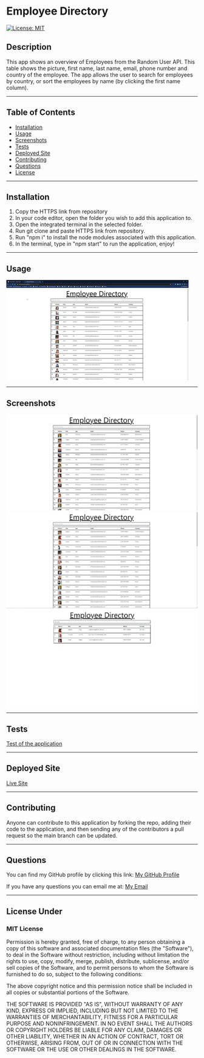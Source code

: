 # Employee Directory
[![License: MIT](https://img.shields.io/badge/License-MIT-yellow.svg)](https://opensource.org/licenses/MIT)

## Description 
This app shows an overview of Employees from the Random User API. This table shows the picture, first name, last name, email, phone number and country of the employee. The app allows the user to search for employees by country, or sort the employees by name (by clicking the first name column).


---

## Table of Contents

* [Installation](#installation)
* [Usage](#usage)
* [Screenshots](#screenshots)
* [Tests](#tests)
* [Deployed Site](#deployed-site)
* [Contributing](#contributing)
* [Questions](#questions)
* [License](#license)


---

## Installation
1) Copy the HTTPS link from repository 
2) In your code editor, open the folder you wish to add this application to. 
3) Open the integrated terminal in the selected folder. 
4) Run git clone and paste HTTPS link from repository. 
5) Run "npm i" to install  the node modules associated with this application.
6) In the terminal, type in "npm start" to run the application, enjoy!

---

## Usage 
![Applicaton in use](public/reference/giphy.gif)

---

## Screenshots
![Workout-Tracker](public/reference/1.png)
![Workout-Tracker](public/reference/2.png)
![Workout-Tracker](public/reference/3.png)


---

## Tests
[Test of the application](https://drive.google.com/file/d/1-bL8aDqFU5EzZK9cnb9tfC6dnDS1h8dL/view?usp=sharing)

---

## Deployed Site
[Live Site](https://mrosavourazeris.github.io/employee-directory/)

---

## Contributing
Anyone can contribute to this application by forking the repo, adding their code to the application, and then sending any of the contributors a pull request so the main branch can be updated.

---

## Questions

You can find my GitHub profile by clicking this link: [My GitHub Profile](https://github.com/mrosavourazeris)

If you have any questions you can email me at: [My Email](test@test.com)

---

## License Under

### MIT License

Permission is hereby granted, free of charge, to any person obtaining a copy
of this software and associated documentation files (the "Software"), to deal
in the Software without restriction, including without limitation the rights
to use, copy, modify, merge, publish, distribute, sublicense, and/or sell
copies of the Software, and to permit persons to whom the Software is
furnished to do so, subject to the following conditions:

The above copyright notice and this permission notice shall be included in all
copies or substantial portions of the Software.

THE SOFTWARE IS PROVIDED "AS IS", WITHOUT WARRANTY OF ANY KIND, EXPRESS OR
IMPLIED, INCLUDING BUT NOT LIMITED TO THE WARRANTIES OF MERCHANTABILITY,
FITNESS FOR A PARTICULAR PURPOSE AND NONINFRINGEMENT. IN NO EVENT SHALL THE
AUTHORS OR COPYRIGHT HOLDERS BE LIABLE FOR ANY CLAIM, DAMAGES OR OTHER
LIABILITY, WHETHER IN AN ACTION OF CONTRACT, TORT OR OTHERWISE, ARISING FROM,
OUT OF OR IN CONNECTION WITH THE SOFTWARE OR THE USE OR OTHER DEALINGS IN THE
SOFTWARE.
